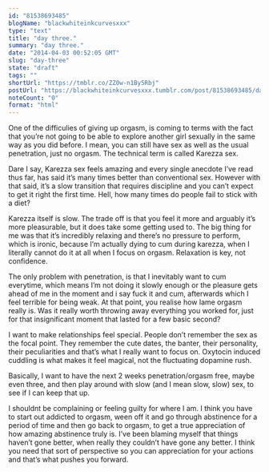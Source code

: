 ```yaml
---
id: "81538693485"
blogName: "blackwhiteinkcurvesxxx"
type: "text"
title: "day three."
summary: "day three."
date: "2014-04-03 00:52:05 GMT"
slug: "day-three"
state: "draft"
tags: ""
shortUrl: "https://tmblr.co/ZZ0w-n1By5Rbj"
postUrl: "https://blackwhiteinkcurvesxxx.tumblr.com/post/81538693485/day-three"
noteCount: "0"
format: "html"
---
```


One of the difficulies of giving up orgasm, is coming to terms with the fact that you’re not going to be able to explore another girl sexually in the same way as you did before. I mean, you can still have sex as well as the usual penetration, just no orgasm. The technical term is called Karezza sex.

Dare I say, Karezza sex feels amazing and every single anecdote I’ve read thus far, has said it’s many times better than conventional sex. However with that said, it’s a slow transition that requires discipline and you can’t expect to get it right the first time. Hell, how many times do people fail to stick with a diet?

Karezza itself is slow. The trade off is that you feel it more and arguably it’s more pleasurable, but it does take some getting used to. The big thing for me was that it’s incredibly relaxing and there’s no pressure to perform, which is ironic, because I’m actually dying to cum during karezza, when I literally cannot do it at all when I focus on orgasm. Relaxation is key, not confidence.

The only problem with penetration, is that I inevitably want to cum everytime, which means I’m not doing it slowly enough or the pleasure gets ahead of me in the moment and i say fuck it and cum, afterwards which I feel terrible for being weak. At that point, you realise how lame orgasm really is. Was it really worth throwing away everything you worked for, just for that insignificant moment that lasted for a few basic second?

I want to make relationships feel special. People don’t remember the sex as the focal point. They remember the cute dates, the banter, their personality, their peculiarities and that’s what I really want to focus on. Oxytocin induced cuddling is what makes it feel magical, not the fluctuating dopamine rush.

Basically, I want to have the next 2 weeks penetration/orgasm free, maybe even three, and then play around with slow (and I mean slow, slow) sex, to see if I can keep that up.

I shouldnt be complaining or feeling guilty for where I am. I think you have to start out addicted to orgasm, ween off it and go through abstinence for a period of time and then go back to orgasm, to get a true appreciation of how amazing abstinence truly is. I’ve been blaming myself that things haven’t gone better, when really they couldn’t have gone any better. I think you need that sort of perspective so you can appreciation for your actions and that’s what pushes you forward.